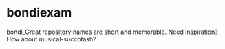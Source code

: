 # bondiexam
bondi_Great repository names are short and memorable. Need inspiration? How about musical-succotash?

